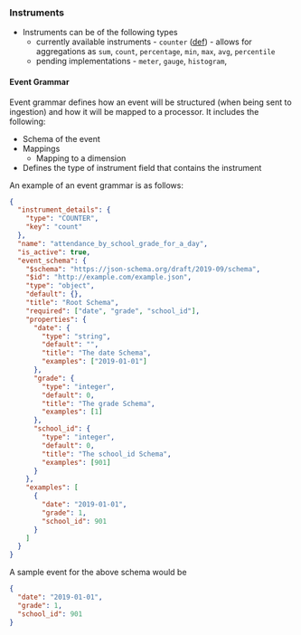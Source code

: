 ### Instruments

- Instruments can be of the following types
  - currently available instruments - `counter` ([def](https://opentelemetry.io/docs/reference/specification/metrics/api/#counter)) - allows for aggregations as `sum`, `count`, `percentage`, `min`, `max`, `avg`, `percentile`
  - pending implementations - `meter`, `gauge`, `histogram`,

#### Event Grammar

Event grammar defines how an event will be structured (when being sent to ingestion) and how it will be mapped to a processor. It includes the following:

- Schema of the event
- Mappings
  - Mapping to a dimension
- Defines the type of instrument field that contains the instrument

An example of an event grammar is as follows:

```json
{
  "instrument_details": {
    "type": "COUNTER",
    "key": "count"
  },
  "name": "attendance_by_school_grade_for_a_day",
  "is_active": true,
  "event_schema": {
    "$schema": "https://json-schema.org/draft/2019-09/schema",
    "$id": "http://example.com/example.json",
    "type": "object",
    "default": {},
    "title": "Root Schema",
    "required": ["date", "grade", "school_id"],
    "properties": {
      "date": {
        "type": "string",
        "default": "",
        "title": "The date Schema",
        "examples": ["2019-01-01"]
      },
      "grade": {
        "type": "integer",
        "default": 0,
        "title": "The grade Schema",
        "examples": [1]
      },
      "school_id": {
        "type": "integer",
        "default": 0,
        "title": "The school_id Schema",
        "examples": [901]
      }
    },
    "examples": [
      {
        "date": "2019-01-01",
        "grade": 1,
        "school_id": 901
      }
    ]
  }
}
```

A sample event for the above schema would be

```json
{
  "date": "2019-01-01",
  "grade": 1,
  "school_id": 901
}
```
